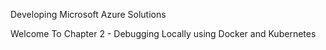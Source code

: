 Developing Microsoft Azure Solutions

Welcome To Chapter 2 - Debugging Locally using Docker and Kubernetes
